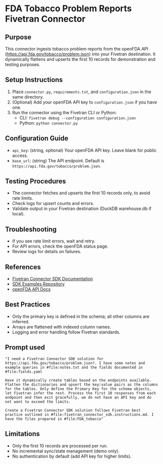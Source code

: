 # FDA Tobacco Problem Reports Fivetran Connector

## Purpose
This connector ingests tobacco problem reports from the openFDA API (https://api.fda.gov/tobacco/problem.json) into your Fivetran destination. It dynamically flattens and upserts the first 10 records for demonstration and testing purposes.

## Setup Instructions
1. Place `connector.py`, `requirements.txt`, and `configuration.json` in the same directory.
2. (Optional) Add your openFDA API key to `configuration.json` if you have one.
3. Run the connector using the Fivetran CLI or Python:
   - CLI: `fivetran debug --configuration configuration.json`
   - Python: `python connector.py`

## Configuration Guide
- `api_key`: (string, optional) Your openFDA API key. Leave blank for public access.
- `base_url`: (string) The API endpoint. Default is `https://api.fda.gov/tobacco/problem.json`.

## Testing Procedures
- The connector fetches and upserts the first 10 records only, to avoid rate limits.
- Check logs for upsert counts and errors.
- Validate output in your Fivetran destination (DuckDB warehouse.db if local).

## Troubleshooting
- If you see rate limit errors, wait and retry.
- For API errors, check the openFDA status page.
- Review logs for details on failures.

## References
- [Fivetran Connector SDK Documentation](https://fivetran.com/docs/connector-sdk)
- [SDK Examples Repository](https://github.com/fivetran/fivetran_connector_sdk/tree/main/examples)
- [openFDA API Docs](https://open.fda.gov/apis/tobacco/problem/)

## Best Practices
- Only the primary key is defined in the schema; all other columns are inferred.
- Arrays are flattened with indexed column names.
- Logging and error handling follow Fivetran standards.

## Prompt used
```
"I need a Fivetran Connector SDK solution for https://api.fda.gov/tobacco/problem.json?. I have some notes and example queries in #file:notes.txt and the fields documented in #file:fields.yaml

Have it dynamically create tables based on the endpoints available. Flatten the dictionaries and upsert the key:value pairs as the columns for the tables. Only define the Primary Key for the schema objects, let Fivetran infer the rest. Process the first 10 responses from each endpoint and then exit gracefully, we do not have an API key and do not want to exceed the limits.

Create a Fivetran Connector SDK solution follows Fivetran best practice outlined in #file:fivetran_connector_sdk.instructions.md. I have the files prepared in #file:FDA_tobacco"
```

## Limitations
- Only the first 10 records are processed per run.
- No incremental sync/state management (demo only).
- No authentication by default (add API key for higher limits).

